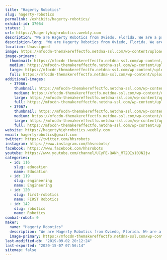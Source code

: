 ```yaml
---
title: "Hagerty Robotics"
slug: hagerty-robotics
permalink: /exhibits/hagerty-robotics/
exhibit-id: 37064
status: 1
url: https://hagertyhighrobotics.weebly.com
description: "We are Hagerty Robotics from Oviedo, Florida. We are a program that aims to spread STEM to our community through our three teams that compete in the various competition levels FIRST and VEX has to offer. Last year, our robot took us all the way to the FIRST World Championships where we had a blast competing and learning. We hope to share our robot and the FIRST motto to the next generation of young innovators at Maker Faire Orlando and we can't wait to see you there!"
description-long: "We are Hagerty Robotics from Oviedo, Florida. We are a program that aims to spread STEM to our community through our three teams that compete in the various competition levels FIRST and VEX has to offer. Last year, with hard work and determination, our robot and engineering notebook took us all the way to the FIRST World Championships in Houston Texas.  At our exhibit, we will be demonstrating our robot(s) around the floor and showcasing our maneuverability, agility, and particle shooting abilities. Guests will have an opportunity to operate the robot and earn a special \"robot drivers license\"."
location: Unassigned
image: https://mfocdn-themakereffectfo.netdna-ssl.com/wp-content/uploads/2017/09/Hagerty-1.jpg
image-primary:
  thumbnail: https://mfocdn-themakereffectfo.netdna-ssl.com/wp-content/uploads/2017/09/Hagerty-1-150x150.jpg
  medium: https://mfocdn-themakereffectfo.netdna-ssl.com/wp-content/uploads/2017/09/Hagerty-1.jpg
  large: https://mfocdn-themakereffectfo.netdna-ssl.com/wp-content/uploads/2017/09/Hagerty-1.jpg
  full: https://mfocdn-themakereffectfo.netdna-ssl.com/wp-content/uploads/2017/09/Hagerty-1.jpg
additional-images:
  - 37066:
    thumbnail: https://mfocdn-themakereffectfo.netdna-ssl.com/wp-content/uploads/2019/08/IMG_6512-150x150.jpg
    medium: https://mfocdn-themakereffectfo.netdna-ssl.com/wp-content/uploads/2019/08/IMG_6512-300x200.jpg
    large: https://mfocdn-themakereffectfo.netdna-ssl.com/wp-content/uploads/2019/08/IMG_6512-1024x683.jpg
    full: https://mfocdn-themakereffectfo.netdna-ssl.com/wp-content/uploads/2019/08/IMG_6512.jpg
  - 37067:
    thumbnail: https://mfocdn-themakereffectfo.netdna-ssl.com/wp-content/uploads/2019/08/02-02-19_RoboticsLeagues_MLT0817-150x150.jpg
    medium: https://mfocdn-themakereffectfo.netdna-ssl.com/wp-content/uploads/2019/08/02-02-19_RoboticsLeagues_MLT0817-300x200.jpg
    large: https://mfocdn-themakereffectfo.netdna-ssl.com/wp-content/uploads/2019/08/02-02-19_RoboticsLeagues_MLT0817-1024x683.jpg
    full: https://mfocdn-themakereffectfo.netdna-ssl.com/wp-content/uploads/2019/08/02-02-19_RoboticsLeagues_MLT0817.jpg
website: https://hagertyhighrobotics.weebly.com
email: hagertyrobotics@gmail.com
twitter: https://twitter.com/hhsrobots
instagram: https://www.instagram.com/hhsrobots/
facebook: https://www.facebook.com/hhsrobots
youtube: https://www.youtube.com/channel/UCyFE-QANh_MT2DIs10JNIjw
categories:
  - id: 116
    slug: education
    name: Education
  - id: 119
    slug: engineering
    name: Engineering
  - id: 120
    slug: first-robotics
    name: FIRST Robotics
  - id: 142
    slug: robotics
    name: Robotics
combat-robot: 0
maker:
  name: "Hagerty Robotics"
  description: "We are Hagerty Robotics from Oviedo, Florida. We are a program that aims to spread STEM to our community through our three teams that compete in the various competition levels FIRST and VEX has to offer. Last year, our robot took us all the way to the world championships where we placed second. We hope to share our robot and the FIRST motto to the next generation of young innovators."
  image-primary: https://mfocdn-themakereffectfo.netdna-ssl.com/wp-content/uploads/2017/09/Hagerty.jpg
last-modified-db: "2019-09-02 20:12:24"
last-exported: "2020-15-07 07:56:14"
sitemap: false
---
```

